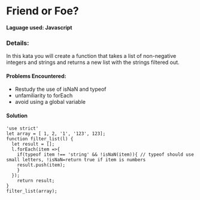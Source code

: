 # Friend or Foe?

**Laguage used: Javascript**


### **Details:** ###
In this kata you will create a function that takes a list of non-negative integers and strings and returns a new list with the strings filtered out.

#### **Problems Encountered:** ###
* Restudy the use of isNaN and typeof
* unfamiliarity to forEach 
* avoid using a global variable

#### **Solution** ###
```
'use strict'
let array = [ 1, 2, '1', '123', 123];
function filter_list(l) {
  let result = [];
  l.forEach(item =>{
    if(typeof item !== 'string' && !isNaN(item)){ // typeof should use small letters, !isNaN=return true if item is numbers 
    result.push(item);
    }
  });
    return result;
}
filter_list(array);
```